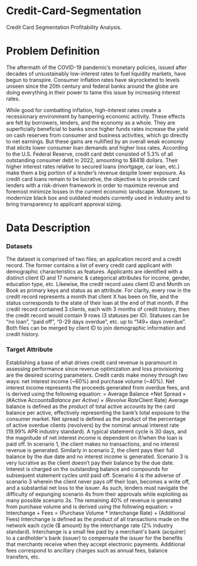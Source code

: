 # Credit-Card-Segmentation
Credit Card Segmentation Profitability Analysis.

# Problem Definition
The aftermath of the COVID-19 pandemic’s monetary policies, issued after decades of unsustainably low-interest rates to fuel liquidity markets, have begun to transpire.  Consumer inflation rates have skyrocketed to levels unseen since the 20th century and federal banks around the globe are doing everything in their power to tame this issue by increasing interest rates. 

While good for combatting inflation, high-interest rates create a recessionary environment by hampering economic activity. These effects are felt by borrowers, lenders, and the economy as a whole. They are superficially beneficial to banks since higher funds rates increase the yield on cash reserves from consumer and business activities, which go directly to net earnings. But these gains are nullified by an overall weak economy that elicits lower consumer loan demands and higher loss rates. 
According to the U.S. Federal Reserve, credit card debt consisted of 5.3% of all outstanding consumer debt in 2022, amounting to $841B dollars. Their higher interest rates relative to secured loans (mortgage, car loan, etc.) make them a big portion of a lender’s revenue despite lower exposure. As credit card loans remain to be lucrative, the objective is to provide card lenders with a risk-driven framework in order to maximize revenue and foremost minimize losses in the current economic landscape. Moreover, to modernize black box and outdated models currently used in industry and to bring transparency to applicant approval sizing.  

# Data Description 
### Datasets

The dataset is comprised of two files; an application record and a credit record. The former contains a list of every credit card applicant with demographic characteristics as features. Applicants are identified with a distinct client ID and 17 numeric & categorical attributes for income, gender, education type, etc. Likewise, the credit record uses client ID and Month on Book as primary keys and status as an attribute. For clarity, every row in the credit record represents a month that client X has been on file, and the status corresponds to the state of their loan at the end of that month. If the credit record contained 3 clients, each with 3 months of credit history, then the credit record would contain 9 rows (3 statuses per ID). Statuses can be “no loan”, “paid off”, “0-29 days overdue”, etc. up to “149+ days overdue”. Both files can be merged by client ID to join demographic information and credit history. 

### Target Attribute
Establishing a base of what drives credit card revenue is paramount in assessing performance since revenue optimization and loss provisioning are the desired scoring parameters. Credit cards make money through two ways: net interest income (~60%) and purchase volume (~40%). Net interest income represents the proceeds generated from overdue fees, and is derived using the following equation:
= Average Balance ×Net Spread
= (#Active Accounts*Balance per Active)  × (Revolve Rate*Client Rate)
Average balance is defined as the product of total active accounts by the card balance per active, effectively representing the bank’s total exposure to the consumer market. Net spread is defined as the product of the percentage of active overdue clients (revolvers) by the nominal annual interest rate (19.99% APR industry standard). 
A typical statement cycle is 30 days, and the magnitude of net interest income is dependent on if/when the loan is paid off. In scenario 1, the client makes no transactions, and no interest revenue is generated. Similarly in scenario 2, the client pays their full balance by the due date and no interest income is generated. Scenario 3 is very lucrative as the client doesn’t pay their balance by the due date. Interest is charged on the outstanding balance and compounds for subsequent statement cycles until paid off. Scenario 4 is the adverse of scenario 3 wherein the client never pays off their loan, becomes a write off, and a substantial net loss to the issuer. As such, lenders must navigate the difficulty of expunging scenario 4s from their approvals while exploiting as many possible scenario 3s. 
The remaining 40% of revenue is generated from purchase volume and is derived using the following equation:
= Interchange + Fees
= (Purchase Volume * Interchange Rate) + (Additional Fees)
Interchange is defined as the product of all transactions made on the network each cycle ($ amount) by the interchange rate (2% industry standard). Interchange is a small fee paid by a merchant's bank (acquirer) to a cardholder's bank (issuer) to compensate the issuer for the benefits that merchants receive when they accept electronic payments. Additional fees correspond to ancillary charges such as annual fees, balance transfers, etc. 
